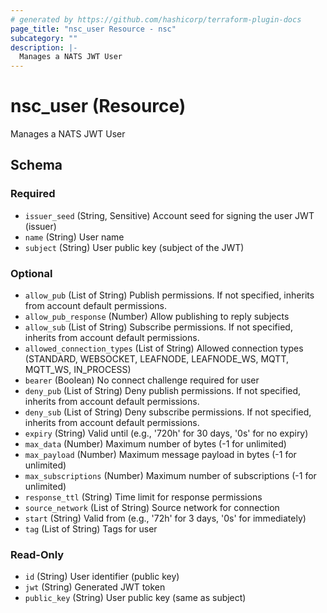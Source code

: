 ```yaml
---
# generated by https://github.com/hashicorp/terraform-plugin-docs
page_title: "nsc_user Resource - nsc"
subcategory: ""
description: |-
  Manages a NATS JWT User
---
```


# nsc_user (Resource)

Manages a NATS JWT User



<!-- schema generated by tfplugindocs -->
## Schema

### Required

- `issuer_seed` (String, Sensitive) Account seed for signing the user JWT (issuer)
- `name` (String) User name
- `subject` (String) User public key (subject of the JWT)

### Optional

- `allow_pub` (List of String) Publish permissions. If not specified, inherits from account default permissions.
- `allow_pub_response` (Number) Allow publishing to reply subjects
- `allow_sub` (List of String) Subscribe permissions. If not specified, inherits from account default permissions.
- `allowed_connection_types` (List of String) Allowed connection types (STANDARD, WEBSOCKET, LEAFNODE, LEAFNODE_WS, MQTT, MQTT_WS, IN_PROCESS)
- `bearer` (Boolean) No connect challenge required for user
- `deny_pub` (List of String) Deny publish permissions. If not specified, inherits from account default permissions.
- `deny_sub` (List of String) Deny subscribe permissions. If not specified, inherits from account default permissions.
- `expiry` (String) Valid until (e.g., '720h' for 30 days, '0s' for no expiry)
- `max_data` (Number) Maximum number of bytes (-1 for unlimited)
- `max_payload` (Number) Maximum message payload in bytes (-1 for unlimited)
- `max_subscriptions` (Number) Maximum number of subscriptions (-1 for unlimited)
- `response_ttl` (String) Time limit for response permissions
- `source_network` (List of String) Source network for connection
- `start` (String) Valid from (e.g., '72h' for 3 days, '0s' for immediately)
- `tag` (List of String) Tags for user

### Read-Only

- `id` (String) User identifier (public key)
- `jwt` (String) Generated JWT token
- `public_key` (String) User public key (same as subject)
